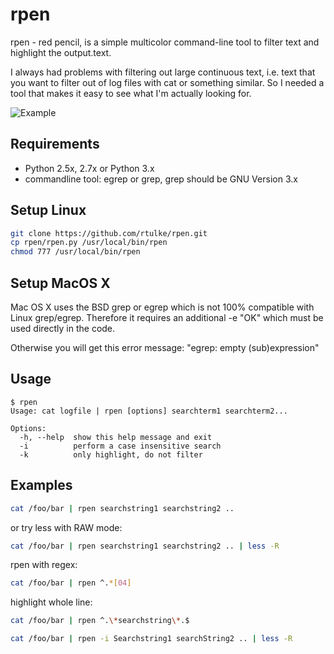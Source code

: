 rpen
====

rpen - red pencil, is a simple multicolor command-line tool to filter text and highlight the output.text. 

I always had problems with filtering out large continuous text, i.e. text that you want to filter out of log files with cat or something similar. So I needed a tool that makes it easy to see what I'm actually looking for.

![Example](/images/rpen1.png)


Requirements
------------

* Python 2.5x, 2.7x or Python 3.x
* commandline tool: egrep or grep, grep should be GNU Version 3.x

Setup Linux
-----------

```bash
git clone https://github.com/rtulke/rpen.git
cp rpen/rpen.py /usr/local/bin/rpen
chmod 777 /usr/local/bin/rpen
```

Setup MacOS X
-------------

Mac OS X uses the BSD grep or egrep which is not 100% compatible with Linux grep/egrep. Therefore it requires an additional -e "OK" which must be used directly in the code.

Otherwise you will get this error message: "egrep: empty (sub)expression"


Usage
-----

```
$ rpen
Usage: cat logfile | rpen [options] searchterm1 searchterm2...

Options:
  -h, --help  show this help message and exit
  -i          perform a case insensitive search
  -k          only highlight, do not filter
 ````

Examples
--------

```bash
cat /foo/bar | rpen searchstring1 searchstring2 .. 
```

or try less with RAW mode:

```bash
cat /foo/bar | rpen searchstring1 searchstring2 .. | less -R 
```

rpen with regex:

```bash
cat /foo/bar | rpen ^.*[04]
```

highlight whole line:

```bash
cat /foo/bar | rpen ^.\*searchstring\*.$
```

```bash
cat /foo/bar | rpen -i Searchstring1 searchString2 .. | less -R 
```

